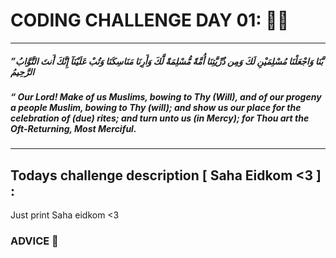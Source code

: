 # CODING CHALLENGE DAY 01: 🌙✨

---

##### ”بَّنَا وَاجْعَلْنَا مُسْلِمَيْنِ لَكَ وَمِن ذُرِّيَّتِنَا أُمَّةً مُّسْلِمَةً لَّكَ وَأَرِنَا مَنَاسِكَنَا وَتُبْ عَلَيْنَآ إِنَّكَ أَنتَ التَّوَّابُ الرَّحِيمُ 

##### “ Our Lord! Make of us Muslims, bowing to Thy (Will), and of our progeny a people Muslim, bowing to Thy (will); and show us our place for the celebration of (due) rites; and turn unto us (in Mercy); for Thou art the Oft-Returning, Most Merciful.
---

##

## Todays challenge description [ Saha Eidkom <3 ] :

Just print Saha eidkom <3

### ADVICE 💖


